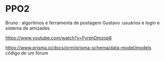 # PPO2
Bruno : algoritmos e ferramenta de postagem
Gustavo :usuários e login e sistema de amizades


https://www.youtube.com/watch?v=FyrenDmzop8

https://www.prisma.io/docs/orm/prisma-schema/data-model/models código de um fórum